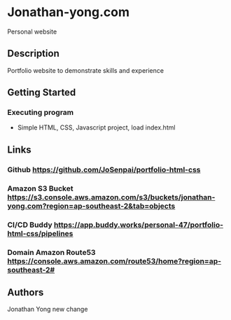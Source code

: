 # Jonathan-yong.com

Personal website

## Description

Portfolio website to demonstrate skills and experience
## Getting Started

### Executing program

* Simple HTML, CSS, Javascript project, load index.html

## Links
### Github https://github.com/JoSenpai/portfolio-html-css
### Amazon S3 Bucket https://s3.console.aws.amazon.com/s3/buckets/jonathan-yong.com?region=ap-southeast-2&tab=objects
### CI/CD Buddy https://app.buddy.works/personal-47/portfolio-html-css/pipelines
### Domain Amazon Route53 https://console.aws.amazon.com/route53/home?region=ap-southeast-2#

## Authors

Jonathan Yong new change
